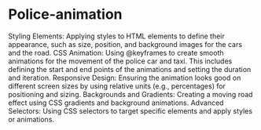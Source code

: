 # Police-animation
Styling Elements: Applying styles to HTML elements to define their appearance, such as size, position, and background images for the cars and the road.
CSS Animation: Using @keyframes to create smooth animations for the movement of the police car and taxi. This includes defining the start and end points of the animations and setting the duration and iteration.
Responsive Design: Ensuring the animation looks good on different screen sizes by using relative units (e.g., percentages) for positioning and sizing.
Backgrounds and Gradients: Creating a moving road effect using CSS gradients and background animations.
Advanced Selectors: Using CSS selectors to target specific elements and apply styles or animations.
